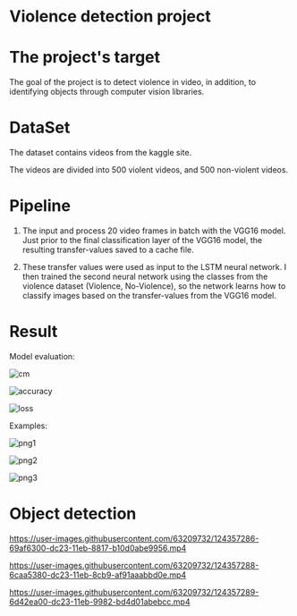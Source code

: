 # Violence detection project

# The project's target

The goal of the project is to detect violence in video, in addition, to identifying objects through computer vision libraries.

# DataSet
The dataset contains videos from the kaggle site.

The videos are divided into 500 violent videos, and 500 non-violent videos.

# Pipeline
1. The input and process 20 video frames in batch with the VGG16 model.
Just prior to the final classification layer of the VGG16 model, the resulting transfer-values saved to a cache file.

2. These transfer values were used as input to the LSTM neural network. I then trained the second neural network using the classes from the violence dataset (Violence, No-Violence), so the network learns how to classify images based on the transfer-values from the VGG16 model.

# Result

Model evaluation:

![cm](https://user-images.githubusercontent.com/63209732/124356048-ce1af400-dc1c-11eb-8bb4-fad0397c53d5.png)

![accuracy](https://user-images.githubusercontent.com/63209732/124356054-d2471180-dc1c-11eb-8ed9-fcfb0269a3ab.png)

![loss](https://user-images.githubusercontent.com/63209732/124356057-d5420200-dc1c-11eb-99f1-0ab86ae07449.png)

Examples:

![png1](https://user-images.githubusercontent.com/63209732/124356167-4aadd280-dc1d-11eb-8a5f-f300a3031da5.png)

![png2](https://user-images.githubusercontent.com/63209732/124356173-50a3b380-dc1d-11eb-81ca-ad9555c552e7.png)

![png3](https://user-images.githubusercontent.com/63209732/124356178-5a2d1b80-dc1d-11eb-8be0-f4be3866c1c0.png)

# Object detection
https://user-images.githubusercontent.com/63209732/124357286-69af6300-dc23-11eb-8817-b10d0abe9956.mp4

https://user-images.githubusercontent.com/63209732/124357288-6caa5380-dc23-11eb-8cb9-af91aaabbd0e.mp4

https://user-images.githubusercontent.com/63209732/124357289-6d42ea00-dc23-11eb-9982-bd4d01abebcc.mp4



